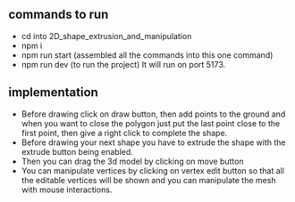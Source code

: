 ## commands to run
- cd into 2D_shape_extrusion_and_manipulation
- npm i
- npm run start (assembled all the commands into this one command)
- npm run dev (to run the project)
It will run on port 5173.

## implementation
- Before drawing click on draw button, then add points to the ground and when you want to close the polygon just put the last point close to the first point, then give a right click to complete the shape.
- Before drawing your next shape you have to extrude the shape with the extrude button being enabled.
- Then you can drag the 3d model by clicking on move button
- You can manipulate vertices by clicking on vertex edit button so that all the editable vertices will be shown and you can manipulate the mesh with mouse interactions.
